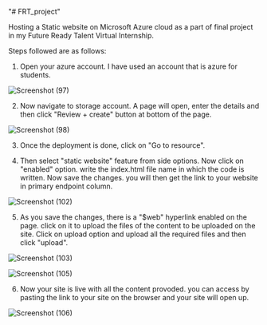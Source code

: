"# FRT_project" 

Hosting a Static website on Microsoft Azure cloud as a part of final project in my Future Ready Talent Virtual Internship.

Steps followed are as follows:

1. Open your azure account. I have used an account that is azure for students.

![Screenshot (97)](https://user-images.githubusercontent.com/66512043/149665179-c8eedb98-fb57-49b6-b7ce-7e099053db79.png)


2. Now navigate to storage account. A page will open, enter the details and then click "Review + create" button at bottom of the page.

![Screenshot (98)](https://user-images.githubusercontent.com/66512043/149665291-ccd292ac-c3b8-42fa-b818-c4a3ab5af08f.png)


3. Once the deployment is done, click on "Go to resource". 


4. Then select "static website" feature from side options. Now click on "enabled" option. write the index.html file name in which the code is written. Now save the changes. you will then get the link to your website in primary endpoint column.

![Screenshot (102)](https://user-images.githubusercontent.com/66512043/149665461-08237571-de28-44ef-9915-9882dbc78043.png)


5. As you save the changes, there is a "$web" hyperlink enabled on the page. click on it to upload the files of the content to be uploaded on the site.  Click on upload option and upload all the required files and then click "upload".

![Screenshot (103)](https://user-images.githubusercontent.com/66512043/149665485-a00e31b0-c931-4b89-b33c-ea2e35626cde.png)


![Screenshot (105)](https://user-images.githubusercontent.com/66512043/149665493-3db59c93-ae34-4259-8884-59c88a8bbc16.png)



6. Now your site is live with all the content provoded. you can access by pasting the link to your site on the browser and your site will open up.


![Screenshot (106)](https://user-images.githubusercontent.com/66512043/149665505-0330c37d-52ae-42f0-9978-8b852d21e68c.png)

